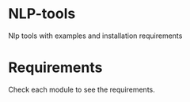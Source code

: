 # NLP-tools
Nlp tools with examples and installation requirements

# Requirements
Check each module to see the requirements.
